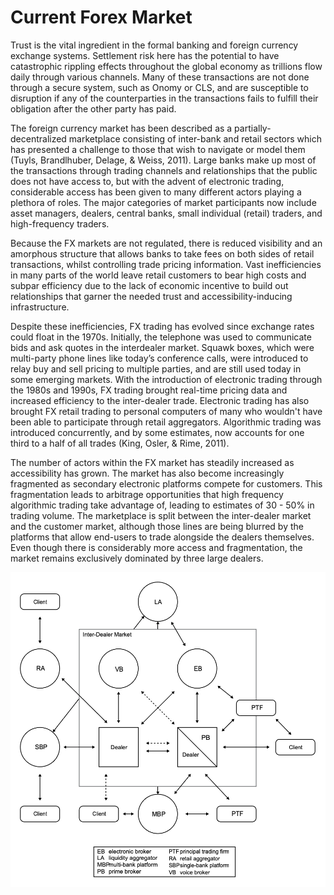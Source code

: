 # Current Forex Market

Trust is the vital ingredient in the formal banking and foreign currency exchange systems. Settlement risk here has the potential to have catastrophic rippling effects throughout the global economy as trillions flow daily through various channels. Many of these transactions are not done through a secure system, such as Onomy or CLS, and are susceptible to disruption if any of the counterparties in the transactions fails to fulfill their obligation after the other party has paid.

The foreign currency market has been described as a partially-decentralized marketplace consisting of inter-bank and retail sectors which has presented a challenge to those that wish to navigate or model them (Tuyls, Brandlhuber, Delage, & Weiss, 2011). Large banks make up most of the transactions through trading channels and relationships that the public does not have access to, but with the advent of electronic trading, considerable access has been given to many different actors playing a plethora of roles. The major categories of market participants now include asset managers, dealers, central banks, small individual (retail) traders, and high-frequency traders.

Because the FX markets are not regulated, there is reduced visibility and an amorphous structure that allows banks to take fees on both sides of retail transactions, whilst controlling trade pricing information. Vast inefficiencies in many parts of the world leave retail customers to bear high costs and subpar efficiency due to the lack of economic incentive to build out relationships that garner the needed trust and accessibility-inducing infrastructure.

Despite these inefficiencies, FX trading has evolved since exchange rates could float in the 1970s. Initially, the telephone was used to communicate bids and ask quotes in the interdealer market. Squawk boxes, which were multi-party phone lines like today’s conference calls, were introduced to relay buy and sell pricing to multiple parties, and are still used today in some emerging markets. With the introduction of electronic trading through the 1980s and 1990s, FX trading brought real-time pricing data and increased efficiency to the inter-dealer trade. Electronic trading has also brought FX retail trading to personal computers of many who wouldn't have been able to participate through retail aggregators. Algorithmic trading was introduced concurrently, and by some estimates, now accounts for one third to a half of all trades (King, Osler, & Rime, 2011).

The number of actors within the FX market has steadily increased as accessibility has grown. The market has also become increasingly fragmented as secondary electronic platforms compete for customers. This fragmentation leads to arbitrage opportunities that high frequency algorithmic trading take advantage of, leading to estimates of 30 - 50% in trading volume. The marketplace is split between the inter-dealer market and the customer market, although those lines are being blurred by the platforms that allow end-users to trade alongside the dealers themselves. Even though there is considerably more access and fragmentation, the market remains exclusively dominated by three large dealers.

![](<../../.gitbook/assets/fx-schrimpf-sushko-2019 (2).png>)
